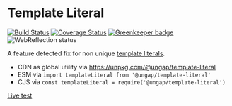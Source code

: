 # Template Literal

[![Build Status](https://travis-ci.com/ungap/template-literal.svg?branch=master)](https://travis-ci.com/ungap/template-literal) [![Coverage Status](https://coveralls.io/repos/github/ungap/template-literal/badge.svg?branch=master)](https://coveralls.io/github/ungap/template-literal?branch=master) [![Greenkeeper badge](https://badges.greenkeeper.io/ungap/template-literal.svg)](https://greenkeeper.io/) ![WebReflection status](https://offline.report/status/webreflection.svg)

A feature detected fix for non unique [template literals](https://developer.mozilla.org/en-US/docs/Web/JavaScript/Reference/Template_literals).

  * CDN as global utility via https://unpkg.com/@ungap/template-literal
  * ESM via `import templateLiteral from '@ungap/template-literal'`
  * CJS via `const templateLiteral = require('@ungap/template-literal')`

[Live test](https://ungap.github.io/template-literal/test/)
